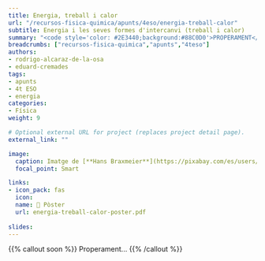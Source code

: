 ```yaml
---
title: Energia, treball i calor
url: "/recursos-fisica-quimica/apunts/4eso/energia-treball-calor"
subtitle: Energia i les seves formes d'intercanvi (treball i calor)
summary: "<code style='color: #2E3440;background:#88C0D0'>PROPERAMENT</code> <br> Energia i les seves formes d'intercanvi (treball i calor)."
breadcrumbs: ["recursos-fisica-quimica","apunts","4teso"]
authors:
- rodrigo-alcaraz-de-la-osa
- eduard-cremades
tags:
- apunts
- 4t ESO
- energia
categories:
- Física
weight: 9

# Optional external URL for project (replaces project detail page).
external_link: ""

image:
  caption: Imatge de [**Hans Braxmeier**](https://pixabay.com/es/users/hans-2/) en [Pixabay](https://pixabay.com/es/)
  focal_point: Smart

links:
- icon_pack: fas
  icon:
  name: 📜 Pòster
  url: energia-treball-calor-poster.pdf  
  
slides: 
---
```


{{% callout soon %}}
Properament...
{{% /callout %}}